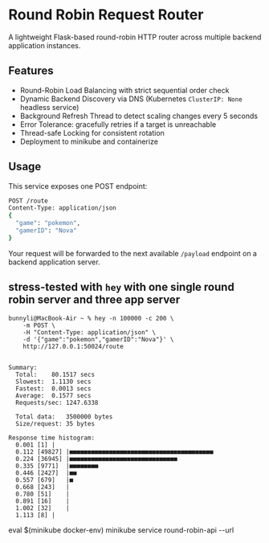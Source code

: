 # Round Robin Request Router

A lightweight Flask-based round-robin HTTP router  across multiple backend application instances.

## Features

- Round-Robin Load Balancing with strict sequential order check
- Dynamic Backend Discovery via DNS (Kubernetes `ClusterIP: None` headless service)
- Background Refresh Thread to detect scaling changes every 5 seconds
- Error Tolerance: gracefully retries if a target is unreachable
- Thread-safe Locking for consistent rotation
- Deployment to minikube and containerize

## Usage

This service exposes one POST endpoint:

```bash
POST /route
Content-Type: application/json
{
  "game": "pokemon",
  "gamerID": "Nova"
}
```

Your request will be forwarded to the next available `/payload` endpoint on a backend application server.

## stress-tested with `hey` with one single round robin server and three app server
```
bunnyli@MacBook-Air ~ % hey -n 100000 -c 200 \
    -m POST \
    -H "Content-Type: application/json" \
    -d '{"game":"pokemon","gamerID":"Nova"}' \
    http://127.0.0.1:50024/route


Summary:
  Total:	80.1517 secs
  Slowest:	1.1130 secs
  Fastest:	0.0013 secs
  Average:	0.1577 secs
  Requests/sec:	1247.6338
  
  Total data:	3500000 bytes
  Size/request:	35 bytes

Response time histogram:
  0.001 [1]	|
  0.112 [49827]	|■■■■■■■■■■■■■■■■■■■■■■■■■■■■■■■■■■■■■■■■
  0.224 [36945]	|■■■■■■■■■■■■■■■■■■■■■■■■■■■■■■
  0.335 [9771]	|■■■■■■■■
  0.446 [2427]	|■■
  0.557 [679]	|■
  0.668 [243]	|
  0.780 [51]	|
  0.891 [16]	|
  1.002 [32]	|
  1.113 [8]	|
```








eval $(minikube docker-env)
minikube service round-robin-api --url